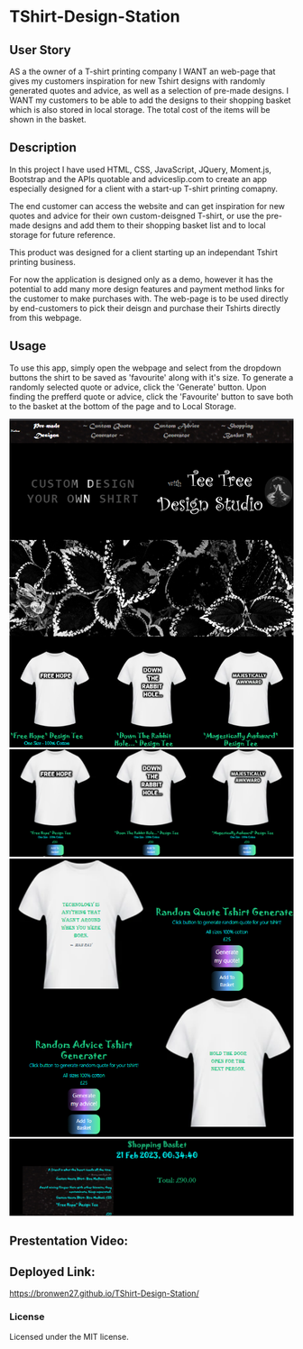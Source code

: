 # TShirt-Design-Station

## User Story

AS a the owner of a T-shirt printing company I WANT an web-page that gives my customers inspiration for new Tshirt designs with randomly generated quotes and advice, as well as a selection of pre-made designs. I WANT my customers to be able to add the designs to their shopping basket which is also stored in local storage. The total cost of the items will be shown in the basket. 

## Description 

In this project I have used HTML, CSS, JavaScript, JQuery, Moment.js, Bootstrap and the APIs quotable and adviceslip.com to create an app especially designed for a client with a start-up T-shirt printing comapny. 

The end customer can access the website and can get inspiration for new quotes and advice for their own custom-deisgned T-shirt, or use the pre-made designs and add them to their shopping basket list and to local storage for future reference. 

This product was designed for a client starting up an independant Tshirt printing business.

For now the application is designed only as a demo, however it has the potential to add many more design features and payment method links for the customer to make purchases with. The web-page is to be used directly by end-customers to pick their deisgn and purchase their Tshirts directly from this webpage. 


## Usage

To use this app, simply open the webpage and select from the dropdown buttons the shirt to be saved as 'favourite' along with it's size. To generate a randomly selected quote or advice, click the 'Generate' button. Upon finding the prefferd quote or advice, click the 'Favourite' button to save both to the basket at the bottom of the page and to Local Storage. 

![first page](/assets/images/ScreenshotOne.png)
![pre-made shirts](/assets/images/ScreenshotTwo%20(2).png)
![second page shot](/assets/images/ScreenshotThree%20(2).png)
![shopping basket](/assets/images/ScreenshotFour.png)

## Prestentation Video:

## Deployed Link:

https://bronwen27.github.io/TShirt-Design-Station/

### License 
Licensed under the MIT license.



